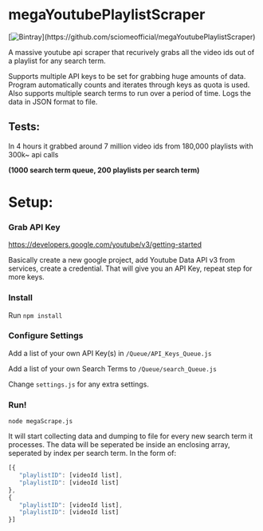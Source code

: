# megaYoutubePlaylistScraper

[![Bintray](https://img.shields.io/badge/node-v7.6%20%3E-brightgreen.svg?)](https://github.com/sciomeofficial/megaYoutubePlaylistScraper)

A massive youtube api scraper that recurively grabs all the video ids out of a playlist for any search term.

Supports multiple API keys to be set for grabbing huge amounts of data. Program automatically counts and iterates through keys as quota is used.
Also supports multiple search terms to run over a period of time. Logs the data in JSON format to file.

## Tests: 
In 4 hours it grabbed around 7 million video ids from 180,000 playlists with 300k~ api calls 

**(1000 search term queue, 200 playlists per search term)**



# Setup:
### Grab API Key

https://developers.google.com/youtube/v3/getting-started

Basically create a new google project, add Youtube Data API v3 from services, create a credential.
That will give you an API Key, repeat step for more keys.

### Install


Run `npm install`

### Configure Settings
Add a list of your own API Key(s) in `/Queue/API_Keys_Queue.js`

Add a list of your own Search Terms to `/Queue/search_Queue.js`

Change `settings.js` for any extra settings.

### Run!

`node megaScrape.js`

It will start collecting data and dumping to file for every new search term it processes.
The data will be seperated be inside an enclosing array, seperated by index per search term.
In the form of:
```javascript
[{
   "playlistID": [videoId list],
   "playlistID": [videoId list]
},
{
   "playlistID": [videoId list],
   "playlistID": [videoId list]
}]
```
